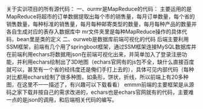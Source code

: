 关于实训项目的所有源代码：
一、ourmr是MapReduce的代码：
主要运用的是MapReduce将超市的订单数据提取出每个市的销售量，每月订单数量，每个省的销售数量，每种标准的销售量，每月每种邮寄类型的数量，每月每种产品的数量并各自生成对应的表存入数据库中
mr文件夹里是每种MapReduce操作的具体代码，bean里是类的定义
二、ourweb是数据库前端可视化的代码
后端主要利用SSM框架，前端有几个用了springboot框架，通过SSM框架连接MySQL数据库并在前端利用echars将数据用json在前端可视化出来，并简单加入了登录注册功能，并利用echars绘制出了3D地图（echars官网有的js包不全，缺什么直接百度就可以，甚至有一个省的经纬度还是俺们手打上去的），具体可见内部代码（每种对比都用echars绘制了很多种图，如条形，饼状，折线，所以前端上有20多种图，在这里不一一描述了，有兴趣可以下载看看）
emmm前端的主要框架是从源码之家下载并按自己的需求改进的，echars也是echars官网就有的代码，主要难一点的是json的调用，和后端相关代码的编写。
